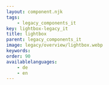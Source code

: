 ```yaml
---
layout: component.njk
tags: 
    - legacy_components_it
key: lightbox-legacy_it
title: lightbox
parent: legacy_components_it
image: legacy/overview/lightbox.webp
keywords: 
order: 90
availablelanguages: 
    - de
    - en
---
```


